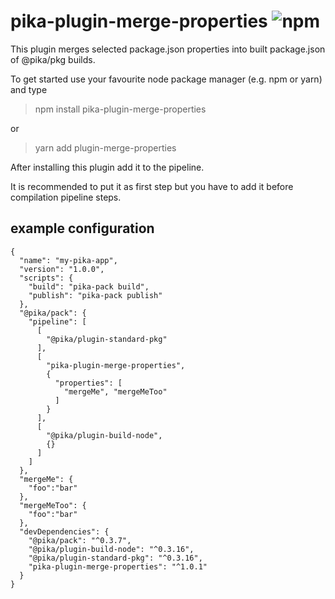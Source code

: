 # pika-plugin-merge-properties ![npm](https://img.shields.io/npm/v/pika-plugin-merge-properties.svg)

This plugin merges selected package.json properties into built package.json of @pika/pkg builds.

To get started use your favourite node package manager (e.g. npm or yarn) and type
> npm install pika-plugin-merge-properties

or 

> yarn add plugin-merge-properties

After installing this plugin add it to the pipeline.

It is recommended to put it as first step but you have to add it before compilation pipeline steps.


## example configuration

```
{
  "name": "my-pika-app",
  "version": "1.0.0",
  "scripts": {
    "build": "pika-pack build",
    "publish": "pika-pack publish"
  },
  "@pika/pack": {
    "pipeline": [
      [
        "@pika/plugin-standard-pkg"
      ],
      [
        "pika-plugin-merge-properties",
        {
          "properties": [
            "mergeMe", "mergeMeToo"
          ]
        }
      ],
      [
        "@pika/plugin-build-node",
        {}
      ]
    ]
  },
  "mergeMe": {
    "foo":"bar"
  },
  "mergeMeToo": {
    "foo":"bar"
  },
  "devDependencies": {
    "@pika/pack": "^0.3.7",
    "@pika/plugin-build-node": "^0.3.16",
    "@pika/plugin-standard-pkg": "^0.3.16",
    "pika-plugin-merge-properties": "^1.0.1"
  }
}
```
